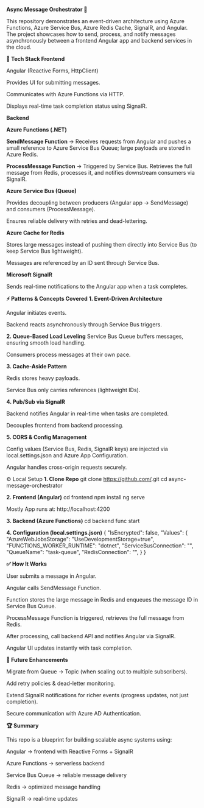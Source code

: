 **Async Message Orchestrator 🚀**

This repository demonstrates an event-driven architecture using Azure Functions, Azure Service Bus, Azure Redis Cache, SignalR, and Angular.
The project showcases how to send, process, and notify messages asynchronously between a frontend Angular app and backend services in the cloud.

**📌 Tech Stack
Frontend**

Angular (Reactive Forms, HttpClient)

Provides UI for submitting messages.

Communicates with Azure Functions via HTTP.

Displays real-time task completion status using SignalR.

**Backend**

**Azure Functions (.NET)**

**SendMessage Function** → Receives requests from Angular and pushes a small reference to Azure Service Bus Queue; large payloads are stored in Azure Redis.

**ProcessMessage Function** → Triggered by Service Bus. Retrieves the full message from Redis, processes it, and notifies downstream consumers via SignalR.

**Azure Service Bus (Queue)**

Provides decoupling between producers (Angular app → SendMessage) and consumers (ProcessMessage).

Ensures reliable delivery with retries and dead-lettering.

**Azure Cache for Redis**

Stores large messages instead of pushing them directly into Service Bus (to keep Service Bus lightweight).

Messages are referenced by an ID sent through Service Bus.

**Microsoft SignalR**

Sends real-time notifications to the Angular app when a task completes.

**⚡ Patterns & Concepts Covered**
**1. Event-Driven Architecture**

Angular initiates events.

Backend reacts asynchronously through Service Bus triggers.

**2. Queue-Based Load Leveling**
Service Bus Queue buffers messages, ensuring smooth load handling.

Consumers process messages at their own pace.

**3. Cache-Aside Pattern**

Redis stores heavy payloads.

Service Bus only carries references (lightweight IDs).

**4. Pub/Sub via SignalR**

Backend notifies Angular in real-time when tasks are completed.

Decouples frontend from backend processing.

**5. CORS & Config Management**

Config values (Service Bus, Redis, SignalR keys) are injected via local.settings.json and Azure App Configuration.

Angular handles cross-origin requests securely.

⚙️ Local Setup
**1. Clone Repo**
git clone https://github.com/<your-repo>.git
cd async-message-orchestrator

**2. Frontend (Angular)**
cd frontend
npm install
ng serve

Mostly App runs at: http://localhost:4200

**3. Backend (Azure Functions)**
cd backend
func start

**4. Configuration (local.settings.json)**
{
  "IsEncrypted": false,
  "Values": {
    "AzureWebJobsStorage": "UseDevelopmentStorage=true",
    "FUNCTIONS_WORKER_RUNTIME": "dotnet",
    "ServiceBusConnection": "<your-azure-service-bus-connection-string>",
    "QueueName": "task-queue",
    "RedisConnection": "<your-azure-redis-connection-string>",
  }
}

**✅ How It Works**

User submits a message in Angular.

Angular calls SendMessage Function.

Function stores the large message in Redis and enqueues the message ID in Service Bus Queue.

ProcessMessage Function is triggered, retrieves the full message from Redis.

After processing, call backend API and notifies Angular via SignalR.

Angular UI updates instantly with task completion.

**🚀 Future Enhancements**

Migrate from Queue → Topic (when scaling out to multiple subscribers).

Add retry policies & dead-letter monitoring.

Extend SignalR notifications for richer events (progress updates, not just completion).

Secure communication with Azure AD Authentication.

**🏆 Summary**

This repo is a blueprint for building scalable async systems using:

Angular → frontend with Reactive Forms + SignalR

Azure Functions → serverless backend

Service Bus Queue → reliable message delivery

Redis → optimized message handling

SignalR → real-time updates

